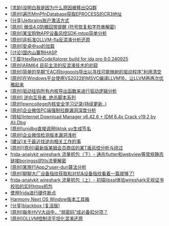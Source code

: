 + [[求助]没明白我是因为什么原因被移出QQ群](https://bbs.kanxue.com/thread-286581.htm)
+ [[原创]遍历MmPfnDatabase获取EPROCESS的CR3地址](https://bbs.kanxue.com/thread-286598.htm)
+ [[分享]Jetbrains账户激活方式](https://bbs.kanxue.com/thread-284298.htm)
+ [[原创] 微信4.0防撤回带提醒 (符号恢复和字符串解密)](https://bbs.kanxue.com/thread-286611.htm)
+ [[原创]某宝购物APP设备风控SDK-mtop简单分析](https://bbs.kanxue.com/thread-284241.htm)
+ [[原创]非标准OLLVM-fla反混淆分析还原](https://bbs.kanxue.com/thread-286549.htm)
+ [[原创]安卓中so的加载](https://bbs.kanxue.com/thread-286004.htm)
+ [[讨论]国内山寨狗HASP](https://bbs.kanxue.com/thread-271848.htm)
+ [[下载]HexRaysCodeXplorer build for ida pro 9.0.240925](https://bbs.kanxue.com/thread-283809.htm)
+ [[原创]ARM64 目前主流的反混淆技术的初窥](https://bbs.kanxue.com/thread-285567.htm)
+ [[原创]简单的早期"EAC将bigpools导出以寻找可能映射的驱动程序"利用清空](https://bbs.kanxue.com/thread-285355.htm)
+ [[原创]在Windows平台使用VS2022的MSVC编译LLVM16，让LLVM再再次优雅起来](https://bbs.kanxue.com/thread-279734.htm)
+ [[原创]驱动挂钩所有内核导出函数来进行驱动逻辑分析](https://bbs.kanxue.com/thread-286641.htm)
+ [[原创] 逆向互导者, 绝杀脚本系列](https://bbs.kanxue.com/thread-286644.htm)
+ [[原创]pwncollege内核安全学习记录(持续更新..)](https://bbs.kanxue.com/thread-286645.htm)
+ [[原创]企业微信PC端强制拉群漏洞深度分析](https://bbs.kanxue.com/thread-286616.htm)
+ [[转帖]Internet Download Manager v6.42.6 + IDM 6.4x Crack v19.2 by Ali.Dbg](https://bbs.kanxue.com/thread-281044.htm)
+ [[原创]unidbg直接调用tiktok so生成签名](https://bbs.kanxue.com/thread-285623.htm)
+ [[原创]企业微信检测版本漏洞浅析](https://bbs.kanxue.com/thread-284796.htm)
+ [[建议]关于最近找逆向相关工作的事](https://bbs.kanxue.com/thread-273497.htm)
+ [[原创][原创]最新版某姆会员商店的某T盾风控分析与绕过](https://bbs.kanxue.com/thread-286243.htm)
+ [frida-analykit   wireshark 流量抓包（下）- 通杀flutter和webview等常规静态链接boringssl的tls流量解密](https://bbs.kanxue.com/thread-286620.htm)
+ [[原创]某旅行App之user-dun算法分析](https://bbs.kanxue.com/thread-286637.htm)
+ [[原创]聊聊大厂设备指纹获取和对抗&设备指纹看着一篇就够了!](https://bbs.kanxue.com/thread-273759.htm)
+ [frida-analykit   wireshark 流量抓包（上）- 初探libssl体验wireshark无视证书校验的实时https抓包](https://bbs.kanxue.com/thread-286510.htm)
+ [使用frida进行硬件断点](https://bbs.kanxue.com/thread-286615.htm)
+ [Harmony Next OS Window版本工具箱](https://bbs.kanxue.com/thread-284829.htm)
+ [[分享]blackbox [复活版]](https://bbs.kanxue.com/thread-286308.htm)
+ [[原创]每年HVV大战中，“弱密码”成必备扣分项？](https://bbs.kanxue.com/thread-286649.htm)
+ [[原创]OLLVM控制流平坦化混淆还原](https://bbs.kanxue.com/thread-286151.htm)
